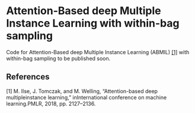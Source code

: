 # Attention-Based deep Multiple Instance Learning with within-bag sampling
Code for Attention-Based deep Multiple Instance Learning (ABMIL) [[1]](#1) with within-bag sampling to be published soon.

## References
<a id="1">[1]</a> 
M.  Ilse,  J.  Tomczak,  and  M.  Welling,  “Attention-based  deep  multipleinstance   learning,”   inInternational conference on machine learning.PMLR, 2018, pp. 2127–2136.
